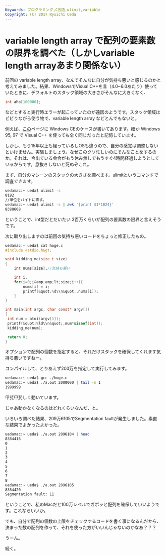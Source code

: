 ```yaml
---
Keywords: プログラミング,C言語,ulimit,variable
Copyright: (C) 2017 Ryuichi Ueda
---
```


# variable length array で配列の要素数の限界を調べた（しかしvariable length arrayあまり関係ない）
前回の variable length array、なんでそんなに自分が気持ち悪いと感じるのかと考えてみました。結果、WindowsでVisual C++を昔（4.0~6.0あたり）使っていたときに、デフォルトのスタック領域の大きさがそんなに大きくなく、

```c
int aho[100000];
```

などとすると実行時エラーが起こっていたのが遠因のようです。スタック領域はビビりながら使う物で、variable length array などとんでもないと。

例えば、<a href="http://www.office-matsunaga.biz/evctips/evctips04.html" target="_blank">この</a>ページに Windows CEのケースが書いてあります。確か Windows 95, 97 で Visual C++ を使っても全く同じだったと記憶しています。

しかし、もう15年以上も経っているしOSも違うので、自分の感覚は調整しないといけません。実験しましょう。なぜこのクソ忙しいのにそんなことをするのか。それは、今出ている会合がもう休み無しでもうすぐ4時間経過しようとしているからです。息抜きしないと死ぬぞこれ。

まず、自分のマシーンのスタックの大きさを調べます。ulimitというコマンドで調査できます。

```bash
uedamac:~ ueda$ ulimit -s
8192
//単位をバイトに直す。
uedamac:~ ueda$ ulimit -s | awk '{print $1*1024}'
8388608
```

ということで、int型だとだいたい 2百万くらいが配列の要素数の限界と言えそうです。

次に取り出しますのは前回の気持ち悪いコードをちょっと修正したもの。

```c
uedamac:~ ueda$ cat hoge.c
#include <stdio.h&gt;

void kidding_me(size_t size)
{
	int nums[size];//気持ち悪い

	int i;
	for(i=0;i&amp;amp;lt;size;i++){
		nums[i] = i;
		printf(&quot;%d\\n&quot;,nums[i]);
	}
}

int main(int argc, char const* argv[])
{
 int num = atoi(argv[1]);
 printf(&quot;%ld\\n&quot;,num*sizeof(int));
 kidding_me(num);

 return 0;
}
```

オプションで配列の個数を指定すると、それだけスタックを確保してくれます気持ち悪いですねー。

コンパイルして、とりあえず200万を指定して実行してみます。

```bash
uedamac:~ ueda$ gcc ./hoge.c
uedamac:~ ueda$ ./a.out 2000000 | tail -n 1
1999999
```

甲斐甲斐しく動いています。

じゃあ動かなくなるのはどれくらいなんだ、と。

いろいろ調べた結果、209万6105でSegmentation faultが発生しました。素直な結果でよかったよかった。

```bash
uedamac:~ ueda$ ./a.out 2096104 | head
8384416
0
1
2
3
4
5
6
7
8
uedamac:~ ueda$ ./a.out 2096105
8384420
Segmentation fault: 11
```

ということで、私のMacだと100万レベルでガボッと配列を確保していいようです。これならいいか。

でも、自分で配列の個数の上限をチェックするコードを書く事になるんだから、決まった数の配列を作って、それを使った方がいいんじゃないのかなあ？？？

うーん。

続く。

